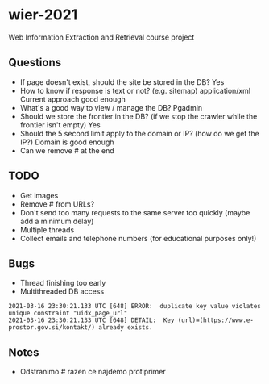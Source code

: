 # wier-2021
Web Information Extraction and Retrieval course project

## Questions

* If page doesn't exist, should the site be stored in the DB?
Yes
* How to know if response is text or not? (e.g. sitemap) application/xml
Current approach good enough
* What's a good way to view / manage the DB?
Pgadmin
* Should we store the frontier in the DB? (if we stop the crawler while the frontier isn't empty)
Yes
* Should the 5 second limit apply to the domain or IP? (how do we get the IP?)
Domain is good enough
* Can we remove # at the end

## TODO

* Get images
* Remove # from URLs?
* Don't send too many requests to the same server too quickly (maybe add a minimum delay)
* Multiple threads
* Collect emails and telephone numbers (for educational purposes only!)

## Bugs

* Thread finishing too early
* Multithreaded DB access
```
2021-03-16 23:30:21.133 UTC [648] ERROR:  duplicate key value violates unique constraint "uidx_page_url"
2021-03-16 23:30:21.133 UTC [648] DETAIL:  Key (url)=(https://www.e-prostor.gov.si/kontakt/) already exists.
```

## Notes

* Odstranimo # razen ce najdemo protiprimer

